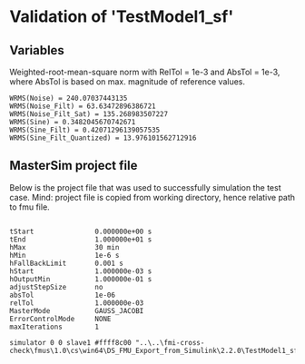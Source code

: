 # Validation of 'TestModel1_sf'

## Variables
Weighted-root-mean-square norm with RelTol = 1e-3 and AbsTol = 1e-3, where
AbsTol is based on max. magnitude of reference values.

```
WRMS(Noise) = 240.07037443135
WRMS(Noise_Filt) = 63.63472896386721
WRMS(Noise_Filt_Sat) = 135.268983507227
WRMS(Sine) = 0.3482045670742671
WRMS(Sine_Filt) = 0.42071296139057535
WRMS(Sine_Filt_Quantized) = 13.976101562712916
```

## MasterSim project file

Below is the project file that was used to successfully simulation the test case.
Mind: project file is copied from working directory, hence relative path to fmu file.

```

tStart               0.000000e+00 s
tEnd                 1.000000e+01 s
hMax                 30 min
hMin                 1e-6 s
hFallBackLimit       0.001 s
hStart               1.000000e-03 s
hOutputMin           1.000000e-01 s
adjustStepSize       no
absTol               1e-06
relTol               1.000000e-03
MasterMode           GAUSS_JACOBI
ErrorControlMode     NONE
maxIterations        1

simulator 0 0 slave1 #ffff8c00 "..\..\fmi-cross-check\fmus\1.0\cs\win64\DS_FMU_Export_from_Simulink\2.2.0\TestModel1_sf\TestModel1_sf.fmu"


```

